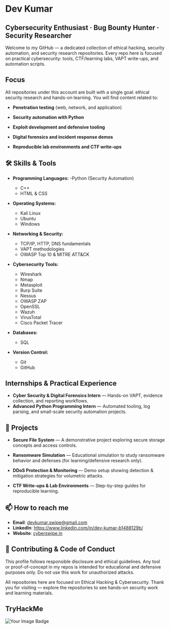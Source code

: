 # **Dev Kumar**

## **Cybersecurity Enthusiast   ·   Bug Bounty Hunter   ·   Security Researcher**

Welcome to my GitHub — a dedicated collection of ethical hacking, security automation, and security research repositories. Every repo here is focused on practical cybersecurity: tools, CTF/learning labs, VAPT write-ups, and automation scripts.

## Focus

All repositories under this account are built with a single goal: ethical security research and hands-on learning. You will find content related to:

- **Penetration testing** (web, network, and application)

- **Security automation with Python**

- **Exploit development and defensive tooling**

- **Digital forensics and incident response demos**

- **Reproducible lab environments and CTF write-ups**
  
## 🛠️ Skills & Tools

- **Programming Languages:**
    -Python (Security Automation)
    - C++
    - HTML & CSS

- **Operating Systems:**
    - Kali Linux
    - Ubuntu
    - Windows

- **Networking & Security:**

    - TCP/IP, HTTP, DNS fundamentals
    - VAPT methodologies
    - OWASP Top 10 & MITRE ATT&CK

- **Cybersecurity Tools:**
    - Wireshark
    - Nmap
    - Metasploit
    - Burp Suite
    - Nessus
    - OWASP ZAP
    - OpenSSL
    - Wazuh
    - VirusTotal
    - Cisco Packet Tracer

- **Databases:**
    - SQL

- **Version Control:**
    - Git
    - GitHub

## Internships & Practical Experience

- **Cyber Security & Digital Forensics Intern** — Hands-on VAPT, evidence collection, and reporting workflows.
- **Advanced Python Programming Intern** — Automated tooling, log parsing, and small-scale security automation projects.

## 🌟 Projects

- **Secure File System** — A demonstrative project exploring secure storage concepts and access controls.

- **Ransomware Simulation** — Educational simulation to study ransomware behavior and defenses (for learning/defensive research only).

- **DDoS Protection & Monitoring** — Demo setup showing detection & mitigation strategies for volumetric attacks.

- **CTF Write-ups & Lab Environments** — Step-by-step guides for reproducible learning.

## 📫 How to reach me

- **Email**: devkumar.swipe@gmail.com
- **LinkedIn**: https://www.linkedin.com/in/dev-kumar-b1488129b/
- **Website**: [cyberswipe.in](https://cyberswipe.in)

## 🤝 Contributing & Code of Conduct

This profile follows responsible disclosure and ethical guidelines. Any tool or proof-of-concept in my repos is intended for educational and defensive purposes only. Do not use this work for unauthorized attacks.


All repositories here are focused on Ethical Hacking & Cybersecurity.
Thank you for visiting — explore the repositories to see hands-on security work and learning materials.

## TryHackMe
<img src="https://tryhackme-badges.s3.amazonaws.com/dev.ind.png" alt="Your Image Badge" />
